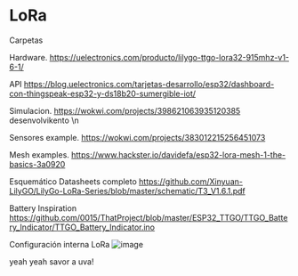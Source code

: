 # LoRa
Carpetas

Hardware. https://uelectronics.com/producto/lilygo-ttgo-lora32-915mhz-v1-6-1/

API
https://blog.uelectronics.com/tarjetas-desarrollo/esp32/dashboard-con-thingspeak-esp32-y-ds18b20-sumergible-iot/

Simulacion. 
https://wokwi.com/projects/398621063935120385 desenvolvikento \n


Sensores example. 
https://wokwi.com/projects/383012215256451073

Mesh examples.
https://www.hackster.io/davidefa/esp32-lora-mesh-1-the-basics-3a0920

Esquemático Datasheets completo
https://github.com/Xinyuan-LilyGO/LilyGo-LoRa-Series/blob/master/schematic/T3_V1.6.1.pdf

Battery Inspiration
 https://github.com/0015/ThatProject/blob/master/ESP32_TTGO/TTGO_Battery_Indicator/TTGO_Battery_Indicator.ino

Configuración interna LoRa
![image](https://github.com/nohaypod/LoRa/assets/20526176/930a03a2-ce2e-47f7-bd2e-ba93c8d3d419)

yeah yeah savor a uva!
